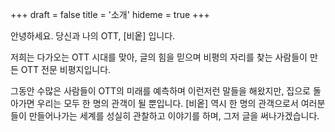 +++
draft = false
title = '소개'
hideme = true
+++

안녕하세요. 당신과 나의 OTT, [비옽] 입니다.

저희는 다가오는 OTT 시대를 맞아, 글의 힘을 믿으며 비평의 자리를 찾는 사람들이 만든 OTT 전문 비평지입니다.

그동안 수많은 사람들이 OTT의 미래를 예측하며 이런저런 말들을 해왔지만, 집으로 돌아가면 우리는 모두 한 명의 관객이 될 뿐입니다.
[비옽] 역시 한 명의 관객으로서 여러분들이 만들어나가는 세계를 성실히 관찰하고 이야기를 하며, 그저 글을 써나가겠습니다.
